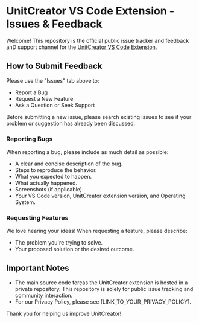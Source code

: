 # UnitCreator VS Code Extension - Issues & Feedback

Welcome! This repository is the official public issue tracker and feedback anD support channel for the [UnitCreator VS Code Extension](YOUR_MARKETPLACE_LINK_HERE).

## How to Submit Feedback

Please use the "Issues" tab above to:
*   Report a Bug
*   Request a New Feature
*   Ask a Question or Seek Support

Before submitting a new issue, please search existing issues to see if your problem or suggestion has already been discussed.

### Reporting Bugs
When reporting a bug, please include as much detail as possible:
*   A clear and concise description of the bug.
*   Steps to reproduce the behavior.
*   What you expected to happen.
*   What actually happened.
*   Screenshots (if applicable).
*   Your VS Code version, UnitCreator extension version, and Operating System.

### Requesting Features
We love hearing your ideas! When requesting a feature, please describe:
*   The problem you're trying to solve.
*   Your proposed solution or the desired outcome.

## Important Notes
*   The main source code forças the UnitCreator extension is hosted in a private repository. This repository is solely for public issue tracking and community interaction.
*   For our Privacy Policy, please see [LINK_TO_YOUR_PRIVACY_POLICY].

Thank you for helping us improve UnitCreator!
